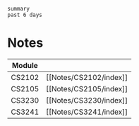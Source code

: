 ```toggl
summary
past 6 days
```

# Notes
| **Module** |                        |
| ---------- | ---------------------- |
| CS2102     | [[Notes/CS2102/index]] |
| CS2105     | [[Notes/CS2105/index]] |
| CS3230     | [[Notes/CS3230/index]] |
| CS3241     | [[Notes/CS3241/index]] |
